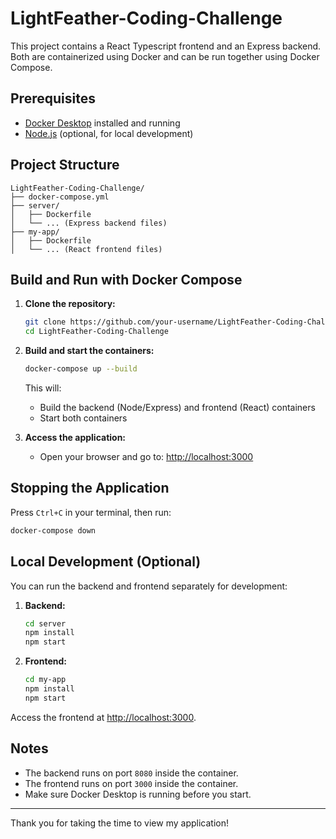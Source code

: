 # LightFeather-Coding-Challenge
This project contains a React Typescript frontend and an Express backend. Both are containerized using Docker and can be run together using Docker Compose.

## Prerequisites

- [Docker Desktop](https://www.docker.com/products/docker-desktop) installed and running
- [Node.js](https://nodejs.org/) (optional, for local development)

## Project Structure

```
LightFeather-Coding-Challenge/
├── docker-compose.yml
├── server/
│   ├── Dockerfile
│   └── ... (Express backend files)
├── my-app/
│   ├── Dockerfile
│   └── ... (React frontend files)
```

## Build and Run with Docker Compose

1. **Clone the repository:**
   ```sh
   git clone https://github.com/your-username/LightFeather-Coding-Challenge.git
   cd LightFeather-Coding-Challenge
   ```

2. **Build and start the containers:**
   ```sh
   docker-compose up --build
   ```

   This will:
   - Build the backend (Node/Express) and frontend (React) containers
   - Start both containers

3. **Access the application:**
   - Open your browser and go to: [http://localhost:3000](http://localhost:3000)

## Stopping the Application

Press `Ctrl+C` in your terminal, then run:
```sh
docker-compose down
```

## Local Development (Optional)

You can run the backend and frontend separately for development:

1. **Backend:**
   ```sh
   cd server
   npm install
   npm start
   ```

2. **Frontend:**
   ```sh
   cd my-app
   npm install
   npm start
   ```

Access the frontend at [http://localhost:3000](http://localhost:3000).

## Notes

- The backend runs on port `8080` inside the container.
- The frontend runs on port `3000` inside the container.
- Make sure Docker Desktop is running before you start.

---

Thank you for taking the time to view my application!


